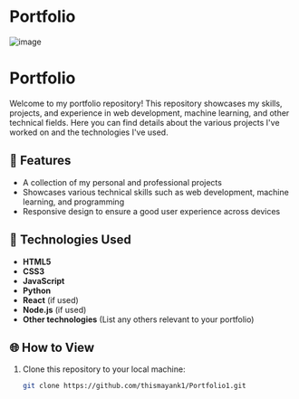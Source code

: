 # Portfolio
![image](https://github.com/thismayank1/Portfolio/assets/103820518/16e42b57-6813-42ce-9925-661e4c8eaebb)

# Portfolio

Welcome to my portfolio repository! This repository showcases my skills, projects, and experience in web development, machine learning, and other technical fields. Here you can find details about the various projects I've worked on and the technologies I've used.

## 🚀 Features

- A collection of my personal and professional projects
- Showcases various technical skills such as web development, machine learning, and programming
- Responsive design to ensure a good user experience across devices

## 🔧 Technologies Used

- **HTML5**
- **CSS3**
- **JavaScript**
- **Python**
- **React** (if used)
- **Node.js** (if used)
- **Other technologies** (List any others relevant to your portfolio)

## 🌐 How to View

1. Clone this repository to your local machine:
   ```bash
   git clone https://github.com/thismayank1/Portfolio1.git


